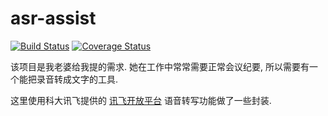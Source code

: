 # asr-assist 

[![Build Status](https://travis-ci.org/danshan/asr-assist.svg?branch=master)](https://travis-ci.org/danshan/asr-assist)
[![Coverage Status](https://coveralls.io/repos/github/danshan/asr-assist/badge.svg?branch=master)](https://coveralls.io/github/danshan/asr-assist?branch=master)

该项目是我老婆给我提的需求. 她在工作中常常需要正常会议纪要, 所以需要有一个能把录音转成文字的工具.

这里使用科大讯飞提供的 [讯飞开放平台](https://www.xfyun.cn/) 语音转写功能做了一些封装.

